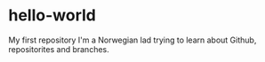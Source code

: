 # hello-world
My first repository
I'm a Norwegian lad trying to learn about Github, repositorites and branches.
